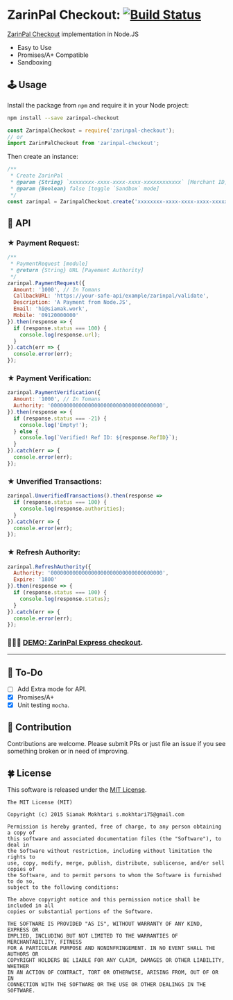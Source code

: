 # ZarinPal Checkout:  [![Build Status](https://travis-ci.org/siamak/zarinpal-checkout.svg?branch=master)](https://travis-ci.org/siamak/zarinpal-checkout)
[ZarinPal Checkout](https://www.zarinpal.com/) implementation in Node.JS
* Easy to Use
* Promises/A+ Compatible
* Sandboxing

## 🕹 Usage
Install the package from `npm` and require it in your Node project:
```bash
npm install --save zarinpal-checkout
```

```javascript
const ZarinpalCheckout = require('zarinpal-checkout');
// or
import ZarinPalCheckout from 'zarinpal-checkout';
```

Then create an instance:
```javascript
/**
 * Create ZarinPal
 * @param {String} `xxxxxxxx-xxxx-xxxx-xxxx-xxxxxxxxxxxx` [Merchant ID]
 * @param {Boolean} false [toggle `Sandbox` mode]
 */
const zarinpal = ZarinpalCheckout.create('xxxxxxxx-xxxx-xxxx-xxxx-xxxxxxxxxxxx', false);
```

## 📢 API
### ★ Payment Request:
```javascript
/**
 * PaymentRequest [module]
 * @return {String} URL [Payement Authority]
 */
zarinpal.PaymentRequest({
  Amount: '1000', // In Tomans
  CallbackURL: 'https://your-safe-api/example/zarinpal/validate',
  Description: 'A Payment from Node.JS',
  Email: 'hi@siamak.work',
  Mobile: '09120000000'
}).then(response => {
  if (response.status === 100) {
    console.log(response.url);
  }
}).catch(err => {
  console.error(err);
});
```

### ★ Payment Verification:
```javascript
zarinpal.PaymentVerification({
  Amount: '1000', // In Tomans
  Authority: '000000000000000000000000000000000000',
}).then(response => {
  if (response.status === -21) {
    console.log('Empty!');
  } else {
    console.log(`Verified! Ref ID: ${response.RefID}`);
  }
}).catch(err => {
  console.error(err);
});
```
### ★ Unverified Transactions:
```javascript
zarinpal.UnverifiedTransactions().then(response =>
  if (response.status === 100) {
    console.log(response.authorities);
  }
}).catch(err => {
  console.error(err);
});
```
### ★ Refresh Authority:
```javascript
zarinpal.RefreshAuthority({
  Authority: '000000000000000000000000000000000000',
  Expire: '1800'
}).then(response => {
  if (response.status === 100) {
    console.log(response.status);
  }
}).catch(err => {
  console.error(err);
});
```
### 🍦🍦🍦 [DEMO: ZarinPal Express checkout](https://github.com/siamakmokhtari/zarinpal-express-checkout).

---

## 🔆 To-Do
- [ ] Add Extra mode for API.
- [x] Promises/A+
- [x] Unit testing `mocha`.

## 👋 Contribution
Contributions are welcome. Please submit PRs or just file an issue if you see something broken or in
need of improving.

## 🍀 License
This software is released under the [MIT License](http://siamak.mit-license.org).

```
The MIT License (MIT)

Copyright (c) 2015 Siamak Mokhtari s.mokhtari75@gmail.com

Permission is hereby granted, free of charge, to any person obtaining a copy of
this software and associated documentation files (the "Software"), to deal in
the Software without restriction, including without limitation the rights to
use, copy, modify, merge, publish, distribute, sublicense, and/or sell copies of
the Software, and to permit persons to whom the Software is furnished to do so,
subject to the following conditions:

The above copyright notice and this permission notice shall be included in all
copies or substantial portions of the Software.

THE SOFTWARE IS PROVIDED "AS IS", WITHOUT WARRANTY OF ANY KIND, EXPRESS OR
IMPLIED, INCLUDING BUT NOT LIMITED TO THE WARRANTIES OF MERCHANTABILITY, FITNESS
FOR A PARTICULAR PURPOSE AND NONINFRINGEMENT. IN NO EVENT SHALL THE AUTHORS OR
COPYRIGHT HOLDERS BE LIABLE FOR ANY CLAIM, DAMAGES OR OTHER LIABILITY, WHETHER
IN AN ACTION OF CONTRACT, TORT OR OTHERWISE, ARISING FROM, OUT OF OR IN
CONNECTION WITH THE SOFTWARE OR THE USE OR OTHER DEALINGS IN THE SOFTWARE.
```
